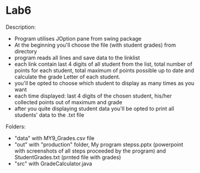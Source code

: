 # Lab6
Description:
* Program utilises JOption pane from swing package
* At the beginning you'll choose the file (with student grades) from directory 
* program reads all lines and save data to the linklist
* each link contain last 4 digits of all student from the list, total number of points for each student, total maximum of points possible up to date and calculate the grade Letter of each student.
* you'll be opted to choose which student to display as many times as you want
* each time displayed: last 4 digits of the chosen student, his/her collected points out of maximum and grade
* after you quite displaying student data you'll be opted to print all students' data to the .txt file

Folders:
* "data" with MY9_Grades.csv file
* "out" with "production" folder, My program stepss.pptx (powerpoint with screenshots of all steps proceeded by the program) and StudentGrades.txt (prnted file with grades)
* "src" with GradeCalculator.java
